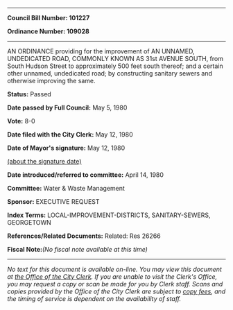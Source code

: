 

********

**Council Bill Number: 101227**
   
**Ordinance Number: 109028**
********

 AN ORDINANCE providing for the improvement of AN UNNAMED, UNDEDICATED ROAD, COMMONLY KNOWN AS 31st AVENUE SOUTH, from South Hudson Street to approximately 500 feet south thereof; and a certain other unnamed, undedicated road; by constructing sanitary sewers and otherwise improving the same.

**Status:** Passed
   
**Date passed by Full Council:** May 5, 1980
   
**Vote:** 8-0
   
**Date filed with the City Clerk:** May 12, 1980
   
**Date of Mayor's signature:** May 12, 1980
   
[(about the signature date)](/~public/approvaldate.htm)
   
   
   
**Date introduced/referred to committee:** April 14, 1980
   
**Committee:** Water & Waste Management
   
**Sponsor:** EXECUTIVE REQUEST
   
   
**Index Terms:** LOCAL-IMPROVEMENT-DISTRICTS, SANITARY-SEWERS, GEORGETOWN

**References/Related Documents:** Related: Res 26266

**Fiscal Note:**_(No fiscal note available at this time)_
********

_No text for this document is available on-line. You may view this document at [the Office of the City Clerk](http://www.seattle.gov/leg/clerk/contactUs.htm). If you are unable to visit the Clerk's Office, you may request a copy or scan be made for you by Clerk staff. Scans and copies provided by the Office of the City Clerk are subject to [copy fees](http://clerk.seattle.gov/~public/clerkfees.htm), and the timing of service is dependent on the availability of staff._

